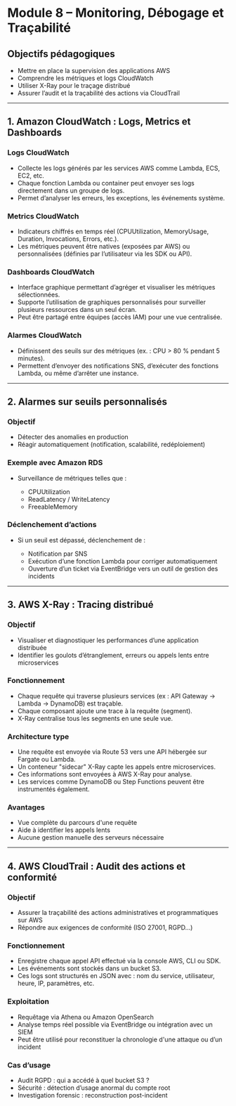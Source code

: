# Module 8 – Monitoring, Débogage et Traçabilité

## Objectifs pédagogiques

* Mettre en place la supervision des applications AWS
* Comprendre les métriques et logs CloudWatch
* Utiliser X-Ray pour le traçage distribué
* Assurer l’audit et la traçabilité des actions via CloudTrail

---

## 1. Amazon CloudWatch : Logs, Metrics et Dashboards

### Logs CloudWatch

* Collecte les logs générés par les services AWS comme Lambda, ECS, EC2, etc.
* Chaque fonction Lambda ou container peut envoyer ses logs directement dans un groupe de logs.
* Permet d’analyser les erreurs, les exceptions, les événements système.

### Metrics CloudWatch

* Indicateurs chiffrés en temps réel (CPUUtilization, MemoryUsage, Duration, Invocations, Errors, etc.).
* Les métriques peuvent être natives (exposées par AWS) ou personnalisées (définies par l’utilisateur via les SDK ou API).

### Dashboards CloudWatch

* Interface graphique permettant d’agréger et visualiser les métriques sélectionnées.
* Supporte l’utilisation de graphiques personnalisés pour surveiller plusieurs ressources dans un seul écran.
* Peut être partagé entre équipes (accès IAM) pour une vue centralisée.

### Alarmes CloudWatch

* Définissent des seuils sur des métriques (ex. : CPU > 80 % pendant 5 minutes).
* Permettent d’envoyer des notifications SNS, d’exécuter des fonctions Lambda, ou même d’arrêter une instance.

---

## 2. Alarmes sur seuils personnalisés

### Objectif

* Détecter des anomalies en production
* Réagir automatiquement (notification, scalabilité, redéploiement)

### Exemple avec Amazon RDS

* Surveillance de métriques telles que :

  * CPUUtilization
  * ReadLatency / WriteLatency
  * FreeableMemory

### Déclenchement d’actions

* Si un seuil est dépassé, déclenchement de :

  * Notification par SNS
  * Exécution d’une fonction Lambda pour corriger automatiquement
  * Ouverture d’un ticket via EventBridge vers un outil de gestion des incidents

---

## 3. AWS X-Ray : Tracing distribué

### Objectif

* Visualiser et diagnostiquer les performances d’une application distribuée
* Identifier les goulots d’étranglement, erreurs ou appels lents entre microservices

### Fonctionnement

* Chaque requête qui traverse plusieurs services (ex : API Gateway → Lambda → DynamoDB) est traçable.
* Chaque composant ajoute une trace à la requête (segment).
* X-Ray centralise tous les segments en une seule vue.

### Architecture type

* Une requête est envoyée via Route 53 vers une API hébergée sur Fargate ou Lambda.
* Un conteneur "sidecar" X-Ray capte les appels entre microservices.
* Ces informations sont envoyées à AWS X-Ray pour analyse.
* Les services comme DynamoDB ou Step Functions peuvent être instrumentés également.

### Avantages

* Vue complète du parcours d'une requête
* Aide à identifier les appels lents
* Aucune gestion manuelle des serveurs nécessaire

---

## 4. AWS CloudTrail : Audit des actions et conformité

### Objectif

* Assurer la traçabilité des actions administratives et programmatiques sur AWS
* Répondre aux exigences de conformité (ISO 27001, RGPD...)

### Fonctionnement

* Enregistre chaque appel API effectué via la console AWS, CLI ou SDK.
* Les événements sont stockés dans un bucket S3.
* Ces logs sont structurés en JSON avec : nom du service, utilisateur, heure, IP, paramètres, etc.

### Exploitation

* Requêtage via Athena ou Amazon OpenSearch
* Analyse temps réel possible via EventBridge ou intégration avec un SIEM
* Peut être utilisé pour reconstituer la chronologie d'une attaque ou d’un incident

### Cas d’usage

* Audit RGPD : qui a accédé à quel bucket S3 ?
* Sécurité : détection d’usage anormal du compte root
* Investigation forensic : reconstruction post-incident
